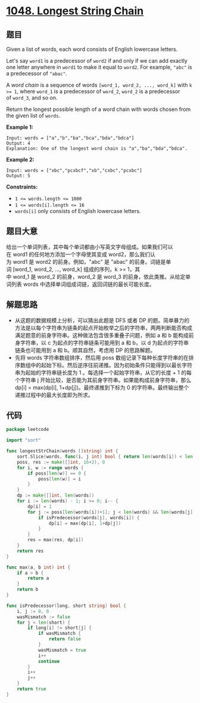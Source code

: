 # [1048. Longest String Chain](https://leetcode.com/problems/longest-string-chain/)


## 题目

Given a list of words, each word consists of English lowercase letters.

Let's say `word1` is a predecessor of `word2` if and only if we can add exactly one letter anywhere in `word1` to make it equal to `word2`. For example, `"abc"` is a predecessor of `"abac"`.

A *word chain* is a sequence of words `[word_1, word_2, ..., word_k]` with `k >= 1`, where `word_1` is a predecessor of `word_2`, `word_2` is a predecessor of `word_3`, and so on.

Return the longest possible length of a word chain with words chosen from the given list of `words`.

**Example 1:**

```
Input: words = ["a","b","ba","bca","bda","bdca"]
Output: 4
Explanation: One of the longest word chain is "a","ba","bda","bdca".
```

**Example 2:**

```
Input: words = ["xbc","pcxbcf","xb","cxbc","pcxbc"]
Output: 5
```

**Constraints:**

- `1 <= words.length <= 1000`
- `1 <= words[i].length <= 16`
- `words[i]` only consists of English lowercase letters.

## 题目大意

给出一个单词列表，其中每个单词都由小写英文字母组成。如果我们可以在 word1 的任何地方添加一个字母使其变成 word2，那么我们认为 word1 是 word2 的前身。例如，"abc" 是 "abac" 的前身。词链是单词 [word_1, word_2, ..., word_k] 组成的序列，k >= 1，其中 word_1 是 word_2 的前身，word_2 是 word_3 的前身，依此类推。从给定单词列表 words 中选择单词组成词链，返回词链的最长可能长度。

## 解题思路

- 从这题的数据规模上分析，可以猜出此题是 DFS 或者 DP 的题。简单暴力的方法是以每个字符串为链条的起点开始枚举之后的字符串，两两判断能否构成满足题意的前身字符串。这种做法包含很多重叠子问题，例如 a 和 b 能构成前身字符串，以 c 为起点的字符串链条可能用到 a 和 b，以 d 为起点的字符串链条也可能用到 a 和 b。顺其自然，考虑用 DP 的思路解题。
- 先将 words 字符串数组排序，然后用 poss 数组记录下每种长度字符串的在排序数组中的起始下标。然后逆序往前递推。因为初始条件只能得到以最长字符串为起始的字符串链长度为 1 。每选择一个起始字符串，从它的长度 + 1 的每个字符串 j 开始比较，是否能为其前身字符串。如果能构成前身字符串，那么 dp[i] = max(dp[i], 1+dp[j])。最终递推到下标为 0 的字符串。最终输出整个递推过程中的最大长度即为所求。

## 代码

```go
package leetcode

import "sort"

func longestStrChain(words []string) int {
	sort.Slice(words, func(i, j int) bool { return len(words[i]) < len(words[j]) })
	poss, res := make([]int, 16+2), 0
	for i, w := range words {
		if poss[len(w)] == 0 {
			poss[len(w)] = i
		}
	}
	dp := make([]int, len(words))
	for i := len(words) - 1; i >= 0; i-- {
		dp[i] = 1
		for j := poss[len(words[i])+1]; j < len(words) && len(words[j]) == len(words[i])+1; j++ {
			if isPredecessor(words[j], words[i]) {
				dp[i] = max(dp[i], 1+dp[j])
			}
		}
		res = max(res, dp[i])
	}
	return res
}

func max(a, b int) int {
	if a > b {
		return a
	}
	return b
}

func isPredecessor(long, short string) bool {
	i, j := 0, 0
	wasMismatch := false
	for j < len(short) {
		if long[i] != short[j] {
			if wasMismatch {
				return false
			}
			wasMismatch = true
			i++
			continue
		}
		i++
		j++
	}
	return true
}
```